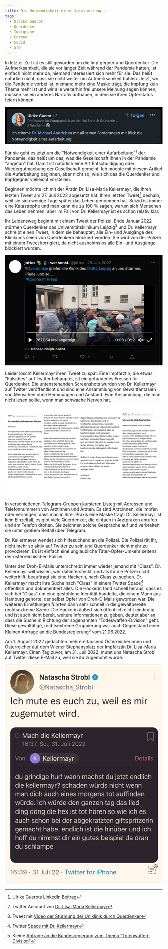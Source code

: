 ```yaml
---
title: Die Notwendigkeit einer Aufarbeitung...
tags:
  - Ulrike Guerot
  - Querdenker
  - Impfgegner
  - Corona
  - Covid
  - AfD
---
```


In letzter Zeit ist es still geworden um die Impfgegner und Querdenker. Die Aufmerksamkeit, die sie vor langer Zeit während der Pandemie hatten, ist einfach nicht mehr da, niemand interessiert sich mehr für sie. Das heißt natürlich nicht, dass sie nicht weiter um Aufmerksamkeit buhlen. Jetzt, wo die Pandemie vorbei ist, niemand mehr eine Maske trägt, die Impfung kein Thema mehr ist und wir alle weiterhin frei unsere Meinung sagen können, müssen sie ein anderes Narrativ aufbauen, in dem sie ihren Opferstatus feiern können.

![](/assets/images/notwendigkeit-einer-aufarbeitung-001.jpg)

Für sie geht es jetzt um die "Notwendigkeit einer Aufarbeitung"[^guerot] der Pandemie, das heißt um das, was die Gesellschaft ihnen in der Pandemie "angetan" hat. Damit ist natürlich eine Art Entschuldigung oder Wiedergutmachung der Gesellschaft gemeint. Ich möchte mit diesem Artikel die Aufarbeitung beginnen, aber nicht so, wie sich das die Querdenker und Impfgegner vielleicht vorstellen.

Beginnen möchte ich mit der Ärztin Dr. Lisa-Maria Kellermayr, die ihren letzten Tweet am 27. Juli 2022 abgesetzt hat. Ihren letzten Tweet[^kellermayr] deshalb, weil sie sich wenige Tage später das Leben genommen hat. Suizid ist immer eine Katastrophe und man kann nie zu 100 % sagen, warum sich Menschen das Leben nehmen, aber im Fall von Dr. Kellermayr ist es schon relativ klar.

Ihr Leidensweg beginnt mit einem Tweet der Polizei. Ende Januar 2022 stürmen Querdenker das Universitätsklinikum Leipzig[^klinikum] und Dr. Kellermayr schreibt einen Tweet, in dem sie behauptet, alle Ein- und Ausgänge des Klinikums seien von Querdenkern blockiert worden. Sie wird von der Polizei mit einem Tweet korrigiert, da nicht ausnahmslos alle Ein- und Ausgänge blockiert wurden. 

![](assets/images/notwendigkeit-einer-aufarbeitung-004.jpg)

Leider löscht Kellermayr ihren Tweet zu spät. Eine Impfärztin, die etwas "Falsches" auf Twitter behauptet, ist ein gefundenes Fressen für Querdenker. Die untenstehenden Screenshots wurden von Dr. Kellermayr auf Twitter veröffentlicht und sind eine Ansammlung von Gewaltfantasien von Menschen ohne Hemmungen und Anstand. Eine Ansammlung, die man nicht lesen sollte, wenn man schwache Nerven hat.

![](/assets/images/notwendigkeit-einer-aufarbeitung-005.jpg)

In verschiedenen Telegram-Gruppen kursieren Listen mit Adressen und Telefonnummern von Ärztinnen und Ärzten. Es sind Ärzt:innen, die impfen oder verlangen, dass man in ihrer Praxis eine Maske trägt. Dr. Kellermayr ist kein Einzelfall, es gibt viele Querdenker, die einfach in Arztpraxen anrufen und am Telefon drohen. Sie zeichnen solche Gespräche auf und verbreiten sie unter großem Beifall über Telegram.

Dr. Kellermayer wendet sich hilfesuchend an die Polizei. Die Polizei rät ihr, nicht mehr so aktiv auf Twitter zu sein und Querdenker nicht mehr zu provozieren. Es ist einfach eine unglaubliche Täter-Opfer-Umkehr seitens der österreichischen Polizei.

Unter den Droh-E-Mails unterschreibt immer wieder jemand mit "Claas". Dr. Kellermayr will wissen, wer dahintersteckt, und als ihr die Polizei nicht weiterhilft, beauftragt sie eine Hackerin, nach Claas zu suchen. Dr. Kellermayr macht ihre Suche nach "Claas" in einem Twitter Space[^twitter-space] öffentlich und dokumentiert alles. Die Hackerin fand schnell heraus, dass es sich bei "Claas" um eine gestohlene Identität handelte, die einem Mann aus Hamburg gehörte, der selbst Opfer von Droh-E-Mails geworden war. Die weiteren Ermittlungen führten dann sehr schnell in die gewaltbereite rechtsextreme Szene. Die Hackerin äußert sich öffentlich nicht eindeutig und ist auch nicht bereit, weitere Informationen zu geben, deutet aber an, dass die Suche in Richtung der sogenannten "Todeswaffen-Division" geht. Diese gewaltätige, rechtsextreme Gruppierung war auch Gegenstand einer Kleinen Anfrage an die Bundesregierung[^totenwaffen] vom 21.06.2022.

Am 1. August 2022 gedachten mehrere tausend Österreicherinnen und Österreicher auf dem Wiener Stephansplatz der Impfärztin Dr. Lisa-Maria Kellermayr. Einen Tag zuvor, am 31. Juli 2022, mutet uns Natascha Strobl auf Twitter diese E-Mail zu, weil sie ihr zugemutet wurde.

![](/assets/images/notwendigkeit-einer-aufarbeitung-002.jpg)

[^guerot]: Ulrike Guerots [LinkedIn Beitrag](https://www.linkedin.com/posts/ulrikeguerot_giovanna-winterfeldt-berichtet-%C3%BCber-offenen-activity-7022960583838691328-ox3e)
[^kellermayr]: Twitter Account von [Dr. Lisa-Maria Kellermayr](https://twitter.com/drlisamaria)
[^twitter-space]: Twitter [Space mit Dr. Kellermayr](https://twitter.com/drlisamaria/status/1543281237791580160)
[^totenwaffen]: Kleine [Anfrage an die Bundesregierung zum Thema "Totenwaffen-Division"](https://dserver.bundestag.de/btd/20/023/2002331.pdf)
[^stephansplatz]: Artikel im Express [Nach Suizid von österreichischer Ärztin](https://www.express.de/politik-und-wirtschaft/nach-kellermayr-suizid-twitter-flucht-der-wissenschaftlerinnen-104396)
[^klinikum]: Tweet mit [Video der Stürmung der Uniklinik durch Querdenker](https://twitter.com/jottes/status/1487467298281635845)
